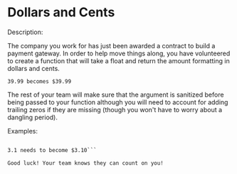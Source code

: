 # Dollars and Cents
Description:

The company you work for has just been awarded a contract to build a payment gateway. In order to help move things along, you have volunteered to create a function that will take a float and return the amount formatting in dollars and cents.

```39.99 becomes $39.99```

The rest of your team will make sure that the argument is sanitized before being passed to your function although you will need to account for adding trailing zeros if they are missing (though you won't have to worry about a dangling period).

Examples:

```3 needs to become $3.00

3.1 needs to become $3.10```

Good luck! Your team knows they can count on you!
